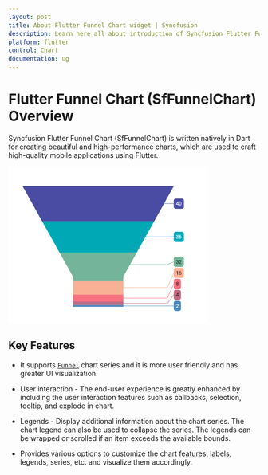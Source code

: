 ```yaml
---
layout: post
title: About Flutter Funnel Chart widget | Syncfusion
description: Learn here all about introduction of Syncfusion Flutter Funnel Chart (SfFunnelChart) widget, its features, and more
platform: flutter
control: Chart
documentation: ug
---
```


# Flutter Funnel Chart (SfFunnelChart) Overview

Syncfusion Flutter Funnel Chart (SfFunnelChart) is written natively in Dart for creating beautiful and high-performance charts, which are used to craft high-quality mobile applications using Flutter.

  ![Overview Flutter chart](images/overview/overview_funnel.png)

## Key Features

* It supports [`Funnel`](https://www.syncfusion.com/flutter-widgets/flutter-charts/chart-types/funnel-chart) chart series and it is more user friendly and has greater UI visualization.

* User interaction - The end-user experience is greatly enhanced by including the user interaction features such as callbacks, selection, tooltip, and explode in chart. 

* Legends - Display additional information about the chart series. The chart legend can also be used to collapse the series. The legends can be wrapped or scrolled if an item exceeds the available bounds. 

* Provides various options to customize the chart features, labels, legends, series, etc. and visualize them accordingly.
